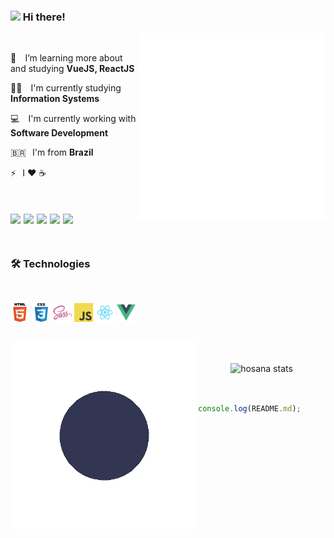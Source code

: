 
### <img src="https://raw.githubusercontent.com/kaueMarques/kaueMarques/master/hi.gif" width="30px"> Hi there! 
<img width="300rem" height="300rem" align="right" src="https://github.com/hosanabarcelos/hosanabarcelos/blob/master/animations/animation_500.gif" />
<br>

🌱 ⠀I’m learning more about and studying **VueJS, ReactJS** <br> 

👩‍🎓 ⠀I'm currently studying **Information Systems** <br>

💻 ⠀I'm currently working with **Software Development** <br>

🇧🇷⠀I'm from **Brazil** <br> 

 ⚡⠀I ❤️️ ☕ 
 <br> 
 <br>
 
 <a href="https://discord.com/users/556515660675416068" target="_blank"><img src="https://img.shields.io/badge/-Discord-5165f6?style=for-the-badge&logo=discord&logoColor=white" target="_blank"></a>
 <a href="https://t.me/hosanabarcelostech" target="_blank"><img src="https://img.shields.io/badge/-Telegram-31a8e0?style=for-the-badge&logo=telegram&logoColor=white" target="_blank"></a>
 <a href="mailto:hosanabarcelosdeveloper@gmail.com" target="_blank"><img src="https://img.shields.io/badge/Gmail-D14836?style=for-the-badge&logo=gmail&logoColor=white" target="_blank"></a>
 <a href="https://www.linkedin.com/in/hosana-barcelos-8206731a1/" target="_blank"><img src="https://img.shields.io/badge/-Linkedin-blue?style=for-the-badge&logo=linkedin&logoColor=white" target="_blank"></a>
 <a href="https://www.behance.net/hosanabarcelos" target="_blank"><img src="https://img.shields.io/badge/-Behance-0054f7?style=for-the-badge&logo=behance&logoColor=white" target="_blank"></a>
<br> 
<br>
---

### 🛠  Technologies
<br>

<code><img height="30" src="https://raw.githubusercontent.com/github/explore/80688e429a7d4ef2fca1e82350fe8e3517d3494d/topics/html/html.png"></code>
<code><img height="30" src="https://raw.githubusercontent.com/github/explore/80688e429a7d4ef2fca1e82350fe8e3517d3494d/topics/css/css.png"></code>
<code><img height="30" src="https://raw.githubusercontent.com/github/explore/80688e429a7d4ef2fca1e82350fe8e3517d3494d/topics/sass/sass.png"></code>
<code><img height="30" src="https://raw.githubusercontent.com/github/explore/80688e429a7d4ef2fca1e82350fe8e3517d3494d/topics/javascript/javascript.png"></code>
<code><img height="30" src="https://raw.githubusercontent.com/github/explore/80688e429a7d4ef2fca1e82350fe8e3517d3494d/topics/react/react.png"></code>
<code><img height="30" src="https://raw.githubusercontent.com/github/explore/80688e429a7d4ef2fca1e82350fe8e3517d3494d/topics/vue/vue.png"></code>

##

<div align="center">
<img src="https://github.com/hosanabarcelos/hosanabarcelos/blob/master/animations/animation_500_alien.gif" width="300rem" align="left"/>
<br>  
<br>  
<img width="500rem" src="https://github-readme-stats.vercel.app/api?username=hosanabarcelos&show_icons=true&icon_color=FFFFFF&theme=nightowl&text_color=F4C9B0&include_all_commits=true" alt="hosana stats"/>
</div>
<br>

## 


  ```js
  console.log(README.md);
  ```

